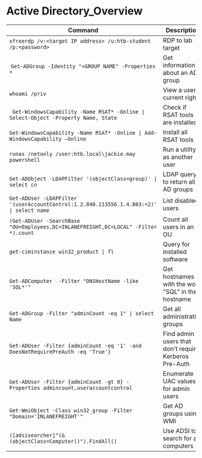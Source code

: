 # Active Directory_Overview

| **Command** | **Description** |
| --------------|-------------------|
| `xfreerdp /v:<target IP address> /u:htb-student /p:<password>` | RDP to lab target |
| `Get-ADGroup -Identity "<GROUP NAME" -Properties *` | Get information about an AD group |
| `whoami /priv`                                      | View a user's current rights  |
| ` Get-WindowsCapability -Name RSAT* -Online \| Select-Object -Property Name, State` | Check if RSAT tools are installed |
| `Get-WindowsCapability -Name RSAT* -Online \| Add-WindowsCapability –Online` | Install all RSAT tools |
| `runas /netonly /user:htb.local\jackie.may powershell` | Run a utility as another user |
| `Get-ADObject -LDAPFilter '(objectClass=group)' \| select cn` | LDAP query to return all AD groups |
| `Get-ADUser -LDAPFilter '(userAccountControl:1.2.840.113556.1.4.803:=2)' \| select name` | List disabled users |
| `(Get-ADUser -SearchBase "OU=Employees,DC=INLANEFREIGHT,DC=LOCAL" -Filter *).count` | Count all users in an OU |
| `get-ciminstance win32_product \| fl` | Query for installed software |
| `Get-ADComputer  -Filter "DNSHostName -like 'SQL*'"` | Get hostnames with the word "SQL" in their hostname |
| `Get-ADGroup -Filter "adminCount -eq 1" \| select Name` | Get all administrative groups |
| `Get-ADUser -Filter {adminCount -eq '1' -and DoesNotRequirePreAuth -eq 'True'}` | Find admin users that don't require Kerberos Pre-Auth |
| `Get-ADUser -Filter {adminCount -gt 0} -Properties admincount,useraccountcontrol` | Enumerate UAC values for admin users |
| `Get-WmiObject -Class win32_group -Filter "Domain='INLANEFREIGHT'"` | Get AD groups using WMI |
| `([adsisearcher]"(&(objectClass=Computer))").FindAll()` | Use ADSI to search for all computers |